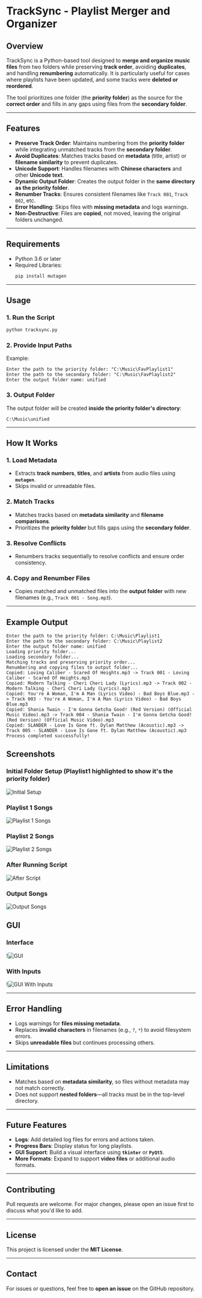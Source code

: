 # TrackSync - Playlist Merger and Organizer

## Overview
TrackSync is a Python-based tool designed to **merge and organize music files** from two folders while preserving **track order**, avoiding **duplicates**, and handling **renumbering** automatically. It is particularly useful for cases where playlists have been updated, and some tracks were **deleted or reordered**.

The tool prioritizes one folder (the **priority folder**) as the source for the **correct order** and fills in any gaps using files from the **secondary folder**.

---

## Features
- **Preserve Track Order**: Maintains numbering from the **priority folder** while integrating unmatched tracks from the **secondary folder**.
- **Avoid Duplicates**: Matches tracks based on **metadata** (title, artist) or **filename similarity** to prevent duplicates.
- **Unicode Support**: Handles filenames with **Chinese characters** and other **Unicode text**.
- **Dynamic Output Folder**: Creates the output folder in the **same directory as the priority folder**.
- **Renumber Tracks**: Ensures consistent filenames like `Track 001`, `Track 002`, etc.
- **Error Handling**: Skips files with **missing metadata** and logs warnings.
- **Non-Destructive**: Files are **copied**, not moved, leaving the original folders unchanged.

---

## Requirements
- Python 3.6 or later
- Required Libraries:
  ```bash
  pip install mutagen
  ```

---

## Usage
### 1. Run the Script
```bash
python tracksync.py
```

### 2. Provide Input Paths
Example:
```
Enter the path to the priority folder: "C:\Music\FavPlaylist1"
Enter the path to the secondary folder: "C:\Music\FavPlaylist2"
Enter the output folder name: unified
```

### 3. Output Folder
The output folder will be created **inside the priority folder's directory**:
```
C:\Music\unified
```

---

## How It Works
### 1. Load Metadata
- Extracts **track numbers**, **titles**, and **artists** from audio files using **`mutagen`**.
- Skips invalid or unreadable files.

### 2. Match Tracks
- Matches tracks based on **metadata similarity** and **filename comparisons**.
- Prioritizes the **priority folder** but fills gaps using the **secondary folder**.

### 3. Resolve Conflicts
- Renumbers tracks sequentially to resolve conflicts and ensure order consistency.

### 4. Copy and Renumber Files
- Copies matched and unmatched files into the **output folder** with new filenames (e.g., `Track 001 - Song.mp3`).

---

## Example Output
```
Enter the path to the priority folder: C:\Music\Playlist1
Enter the path to the secondary folder: C:\Music\Playlist2
Enter the output folder name: unified
Loading priority folder...
Loading secondary folder...
Matching tracks and preserving priority order...
Renumbering and copying files to output folder...
Copied: Loving Caliber - Scared Of Heights.mp3 -> Track 001 - Loving Caliber - Scared Of Heights.mp3
Copied: Modern Talking - Cheri Cheri Lady (Lyrics).mp3 -> Track 002 - Modern Talking - Cheri Cheri Lady (Lyrics).mp3
Copied: You're A Woman, I'm A Man (Lyrics Video) - Bad Boys Blue.mp3 -> Track 003 - You're A Woman, I'm A Man (Lyrics Video) - Bad Boys Blue.mp3
Copied: Shania Twain - I'm Gonna Getcha Good! (Red Version) (Official Music Video).mp3 -> Track 004 - Shania Twain - I'm Gonna Getcha Good! (Red Version) (Official Music Video).mp3
Copied: SLANDER - Love Is Gone ft. Dylan Matthew (Acoustic).mp3 -> Track 005 - SLANDER - Love Is Gone ft. Dylan Matthew (Acoustic).mp3
Process completed successfully!
```


## Screenshots

### Initial Folder Setup (Playlist1 highlighted to show it's the priority folder)
![Initial Setup](assets/initial.png)

### Playlist 1 Songs
![Playlist 1 Songs](assets/playlist_1_songs.png)

### Playlist 2 Songs
![Playlist 2 Songs](assets/playlist_2_songs.png)

### After Running Script
![After Script](assets/after_script.png)

### Output Songs
![Output Songs](assets/output_songs.png)

## GUI

### Interface
!![GUI](assets/gui.png)

### With Inputs
!![GUI With Inputs](assets/gui_inputs.png)





---

## Error Handling
- Logs warnings for **files missing metadata**.
- Replaces **invalid characters** in filenames (e.g., `?`, `*`) to avoid filesystem errors.
- Skips **unreadable files** but continues processing others.

---

## Limitations
- Matches based on **metadata similarity**, so files without metadata may not match correctly.
- Does not support **nested folders**—all tracks must be in the top-level directory.

---

## Future Features
- **Logs**: Add detailed log files for errors and actions taken.
- **Progress Bars**: Display status for long playlists.
- **GUI Support**: Build a visual interface using **`tkinter`** or **`PyQt5`**.
- **More Formats**: Expand to support **video files** or additional audio formats.

---

## Contributing
Pull requests are welcome. For major changes, please open an issue first to discuss what you'd like to add.

---

## License
This project is licensed under the **MIT License**.

---

## Contact
For issues or questions, feel free to **open an issue** on the GitHub repository.
